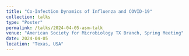 ```yaml
---
title: "Co-Infection Dynamics of Influenza and COVID-19"
collection: talks
type: "Poster"
permalink: /talks/2024-04-05-asm-talk
venue: "American Society for Microbiology TX Branch, Spring Meeting"
date: 2024-04-05
location: "Texas, USA"
---
```

